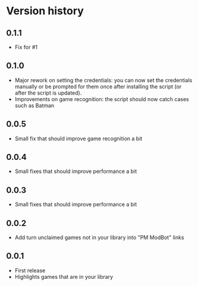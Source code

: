 # Version history
## 0.1.1
* Fix for #1

## 0.1.0
* Major rework on setting the credentials: you can now set the credentials manually or be prompted for them once after installing the script (or after the script is updated).
* Improvements on game recognition: the script should now catch cases such as Batman

## 0.0.5
* Small fix that should improve game recognition a bit

## 0.0.4
* Small fixes that should improve performance a bit

## 0.0.3
* Small fixes that should improve performance a bit

## 0.0.2
* Add turn unclaimed games not in your library into "PM ModBot" links

## 0.0.1
* First release
* Highlights games that are in your library
